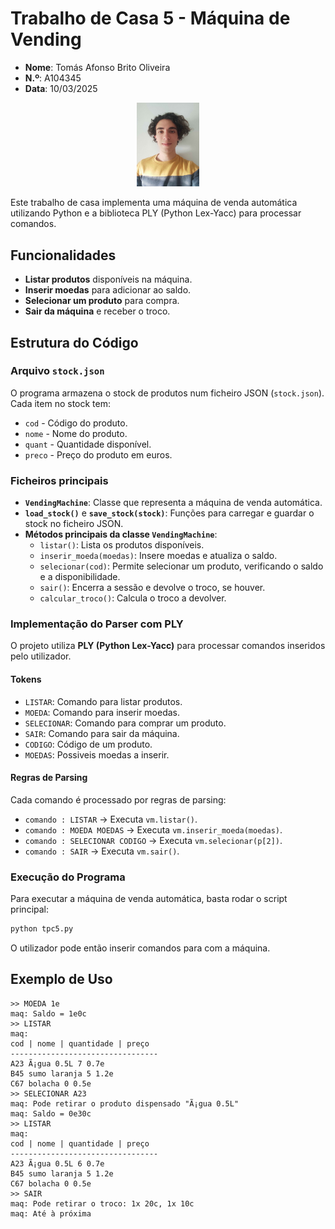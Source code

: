 # Trabalho de Casa 5 - Máquina de Vending

- **Nome**: Tomás Afonso Brito Oliveira  
- **N.º**: A104345  
- **Data**: 10/03/2025  

<p align="center">
  <img src="../foto.jpg" alt="Foto do aluno" style="width: 20%;">
</p>

Este trabalho de casa implementa uma máquina de venda automática utilizando Python e a biblioteca PLY (Python Lex-Yacc) para processar comandos.

## Funcionalidades

- **Listar produtos** disponíveis na máquina.
- **Inserir moedas** para adicionar ao saldo.
- **Selecionar um produto** para compra.
- **Sair da máquina** e receber o troco.

## Estrutura do Código

### Arquivo `stock.json`
O programa armazena o stock de produtos num ficheiro JSON (`stock.json`). Cada item no stock tem:
- `cod` - Código do produto.
- `nome` - Nome do produto.
- `quant` - Quantidade disponível.
- `preco` - Preço do produto em euros.

### Ficheiros principais

- **`VendingMachine`**: Classe que representa a máquina de venda automática.
- **`load_stock()`** e **`save_stock(stock)`**: Funções para carregar e guardar o stock no ficheiro JSON.
- **Métodos principais da classe `VendingMachine`**:
  - `listar()`: Lista os produtos disponíveis.
  - `inserir_moeda(moedas)`: Insere moedas e atualiza o saldo.
  - `selecionar(cod)`: Permite selecionar um produto, verificando o saldo e a disponibilidade.
  - `sair()`: Encerra a sessão e devolve o troco, se houver.
  - `calcular_troco()`: Calcula o troco a devolver.

### Implementação do Parser com PLY
O projeto utiliza **PLY (Python Lex-Yacc)** para processar comandos inseridos pelo utilizador.

#### Tokens
- `LISTAR`: Comando para listar produtos.
- `MOEDA`: Comando para inserir moedas.
- `SELECIONAR`: Comando para comprar um produto.
- `SAIR`: Comando para sair da máquina.
- `CODIGO`: Código de um produto.
- `MOEDAS`: Possiveis moedas a inserir.

#### Regras de Parsing
Cada comando é processado por regras de parsing:
- `comando : LISTAR` → Executa `vm.listar()`.
- `comando : MOEDA MOEDAS` → Executa `vm.inserir_moeda(moedas)`.
- `comando : SELECIONAR CODIGO` → Executa `vm.selecionar(p[2])`.
- `comando : SAIR` → Executa `vm.sair()`.

### Execução do Programa
Para executar a máquina de venda automática, basta rodar o script principal:
```sh
python tpc5.py
```
O utilizador pode então inserir comandos para com a máquina.

## Exemplo de Uso

```
>> MOEDA 1e
maq: Saldo = 1e0c
>> LISTAR
maq:
cod | nome | quantidade | preço
---------------------------------
A23 Ã¡gua 0.5L 7 0.7e
B45 sumo laranja 5 1.2e
C67 bolacha 0 0.5e
>> SELECIONAR A23
maq: Pode retirar o produto dispensado "Ã¡gua 0.5L"
maq: Saldo = 0e30c
>> LISTAR
maq:
cod | nome | quantidade | preço
---------------------------------
A23 Ã¡gua 0.5L 6 0.7e
B45 sumo laranja 5 1.2e
C67 bolacha 0 0.5e
>> SAIR
maq: Pode retirar o troco: 1x 20c, 1x 10c
maq: Até à próxima
```
